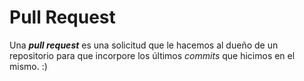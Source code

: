 # Pull Request
Una ***pull request*** es una solicitud que le hacemos al dueño de un repositorio para que incorpore los últimos *commits* que hicimos en el mismo. :)